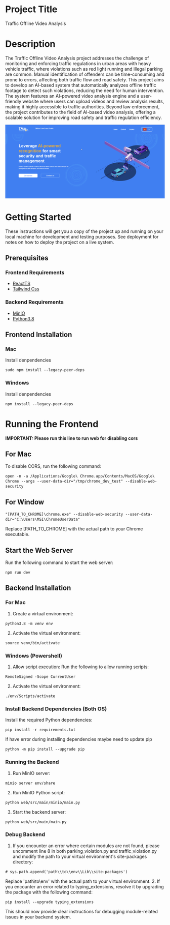 # Project Title
Traffic Offline Video Analysis

# Description
The Traffic Offline Video Analysis project addresses the challenge of monitoring and enforcing traffic regulations in urban areas with heavy vehicle traffic, where violations such as red light running and illegal parking are common. Manual identification of offenders can be time-consuming and prone to errors, affecting both traffic flow and road safety. This project aims to develop an AI-based system that automatically analyzes offline traffic footage to detect such violations, reducing the need for human intervention. The system features an AI-powered video analysis engine and a user-friendly website where users can upload videos and review analysis results, making it highly accessible to traffic authorities. Beyond law enforcement, the project contributes to the field of AI-based video analysis, offering a scalable solution for improving road safety and traffic regulation efficiency.

![Thumbnail](https://github.com/Longthp-02/traffic-offline-video-analysis-tma/blob/main/public/thumbnail-fixed.png)

# Getting Started
These instructions will get you a copy of the project up and running on your local machine for development and testing purposes. See deployment for notes on how to deploy the project on a live system.

## Prerequisites
### Frontend Requirements
- [ReactTS](https://react.dev/learn/installation)
- [Tailwind Css](https://tailwindcss.com/docs/installation)
### Backend Requirements
- [MinIO](https://min.io/download)
- [Python3.8](https://www.python.org/downloads/release/python-380/)

## Frontend Installation
### Mac
Install denpendencies
```
sudo npm install --legacy-peer-deps
```

### Windows
Install denpendencies
```
npm install --legacy-peer-deps
```


# Running the Frontend

**IMPORTANT: Please run this line to run web for disabling cors**
## For Mac
To disable CORS, run the following command:
```
open -n -a /Applications/Google\ Chrome.app/Contents/MacOS/Google\ Chrome --args --user-data-dir="/tmp/chrome_dev_test" --disable-web-security 
```
## For Window
```
"[PATH_TO_CHROME]\chrome.exe" --disable-web-security --user-data-dir="C:\Users\MSI\ChromeUserData"
```
Replace [PATH_TO_CHROME] with the actual path to your Chrome executable.

## Start the Web Server
Run the following command to start the web server:
```
npm run dev
```

## Backend Installation
### For Mac
1. Create a virtual environment:
```
python3.8 -m venv env
```
2. Activate the virtual environment:
```
source venv/bin/activate
```

### Windows (Powershell)
1. Allow script execution: Run the following to allow running scripts:
```
RemoteSigned -Scope CurrentUser
```
2. Activate the virtual environment:
```
./env/Scripts/activate
```

### Install Backend Dependencies (Both OS)
Install the required Python dependencies:
```
pip install -r requirements.txt
```
If have error during installing dependencies maybe need to update pip
```
python -m pip install --upgrade pip
```

### Running the Backend
1. Run MinIO server:
```
minio server env/share 
```
2. Run MinIO Python script:
```
python web/src/main/minio/main.py
```
3. Start the backend server:
```
python web/src/main/main.py
```

### Debug Backend
1. If you encounter an error where certain modules are not found, please uncomment line 8 in both parking_violation.py and traffic_violation.py and modify the path to your virtual environment's site-packages directory:
```
# sys.path.append('path\\to\\env\\Lib\\site-packages')
```
Replace 'path\\to\\env' with the actual path to your virtual environment.
2. If you encounter an error related to typing_extensions, resolve it by upgrading the package with the following command:
```
pip install --upgrade typing_extensions
```
This should now provide clear instructions for debugging module-related issues in your backend system.
